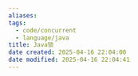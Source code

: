 ```yaml
---
aliases: 
tags:
  - code/concurrent
  - language/java
title: Java锁
date created: 2025-04-16 22:04:00
date modified: 2025-04-16 22:04:41
---
```


